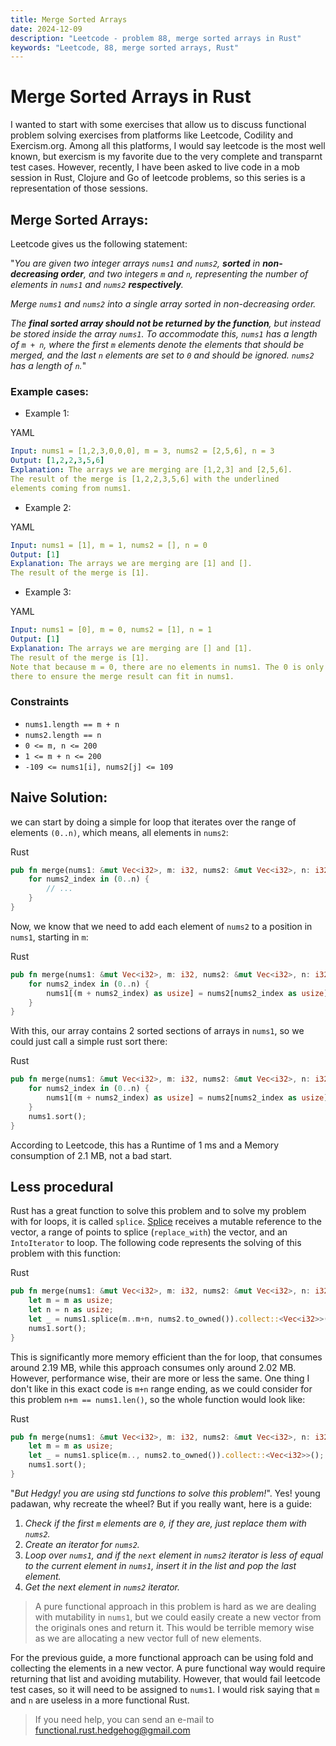 ```yaml
---
title: Merge Sorted Arrays
date: 2024-12-09
description: "Leetcode - problem 88, merge sorted arrays in Rust"
keywords: "Leetcode, 88, merge sorted arrays, Rust"
---
```


# Merge Sorted Arrays in Rust

I wanted to start with some exercises that allow us to discuss functional problem solving exercises from platforms like Leetcode, Codility and Exercism.org. Among all this platforms, I would say leetcode is the most well known, but exercism is my favorite due to the very complete and transparnt test cases. However, recently, I have been asked to live code in a mob session in Rust, Clojure and Go of leetcode problems, so this series is a representation of those sessions.

## Merge Sorted Arrays:

Leetcode gives us the following statement:

"_You are given two integer arrays `nums1` and `nums2`, **sorted** in **non-decreasing order**, and two integers `m` and `n`, representing the number of elements in `nums1` and `nums2` **respectively**._

_Merge `nums1` and `nums2` into a single array sorted in non-decreasing order._
 
_The **final sorted array should not be returned by the function**, but instead be stored inside the array `nums1`. To accommodate this, `nums1` has a length of `m + n`, where the first `m` elements denote the elements that should be merged, and the last `n` elements are set to `0` and should be ignored. `nums2` has a length of `n`._"

### Example cases:

* Example 1:
<div class="bg-zinc-900 overflow-hidden rounded-md">
    <div class="flex justify-between px-4 items-center text-xs text-white">
        <p class="text-sm">YAML</p>
    </div>

```yaml
Input: nums1 = [1,2,3,0,0,0], m = 3, nums2 = [2,5,6], n = 3
Output: [1,2,2,3,5,6]
Explanation: The arrays we are merging are [1,2,3] and [2,5,6].
The result of the merge is [1,2,2,3,5,6] with the underlined 
elements coming from nums1.
```

</div>

* Example 2:
<div class="bg-zinc-900 overflow-hidden rounded-md">
    <div class="flex justify-between px-4 items-center text-xs text-white">
        <p class="text-sm">YAML</p>
    </div>

```yaml
Input: nums1 = [1], m = 1, nums2 = [], n = 0
Output: [1]
Explanation: The arrays we are merging are [1] and [].
The result of the merge is [1].
```

</div>

* Example 3:
<div class="bg-zinc-900 overflow-hidden rounded-md">
    <div class="flex justify-between px-4 items-center text-xs text-white">
        <p class="text-sm">YAML</p>
    </div>

```yaml
Input: nums1 = [0], m = 0, nums2 = [1], n = 1
Output: [1]
Explanation: The arrays we are merging are [] and [1].
The result of the merge is [1].
Note that because m = 0, there are no elements in nums1. The 0 is only
there to ensure the merge result can fit in nums1.
```

</div>

### Constraints

* `nums1.length == m + n`
* `nums2.length == n`
* `0 <= m, n <= 200`
* `1 <= m + n <= 200`
* `-109 <= nums1[i], nums2[j] <= 109`

## Naive Solution:

we can start by doing a simple for loop that iterates over the range of elements `(0..n)`, which means, all elements in `nums2`:

<div class="bg-zinc-900 overflow-hidden rounded-md">
    <div class="flex justify-between px-4 items-center text-xs text-white">
        <p class="text-sm">Rust</p>
    </div>

```rust
pub fn merge(nums1: &mut Vec<i32>, m: i32, nums2: &mut Vec<i32>, n: i32) {
    for nums2_index in (0..n) {
        // ...
    }
}
```

</div>

Now, we know that we need to add each element of `nums2` to a position in `nums1`, starting in `m`:

<div class="bg-zinc-900 overflow-hidden rounded-md">
    <div class="flex justify-between px-4 items-center text-xs text-white">
        <p class="text-sm">Rust</p>
    </div>

```rust
pub fn merge(nums1: &mut Vec<i32>, m: i32, nums2: &mut Vec<i32>, n: i32) {
    for nums2_index in (0..n) {
        nums1[(m + nums2_index) as usize] = nums2[nums2_index as usize];
    }
}
```

</div>

With this, our array contains 2 sorted sections of arrays in `nums1`, so we could just call a simple rust sort there:

<div class="bg-zinc-900 overflow-hidden rounded-md">
    <div class="flex justify-between px-4 items-center text-xs text-white">
        <p class="text-sm">Rust</p>
    </div>

```rust
pub fn merge(nums1: &mut Vec<i32>, m: i32, nums2: &mut Vec<i32>, n: i32) {
    for nums2_index in (0..n) {
        nums1[(m + nums2_index) as usize] = nums2[nums2_index as usize];
    }
    nums1.sort();
}
```

</div>

According to Leetcode, this has a Runtime of 1 ms and a Memory consumption of 2.1 MB, not a bad start.

## Less procedural

Rust has a great function to solve this problem and to solve my problem with for loops, it is called `splice`. [Splice](https://doc.rust-lang.org/std/vec/struct.Vec.html#method.splice) receives a mutable reference to the vector, a range of points to splice (`replace_with`) the vector, and an `IntoIterator` to loop. The following code represents the solving of this problem with this function: 

<div class="bg-zinc-900 overflow-hidden rounded-md">
    <div class="flex justify-between px-4 items-center text-xs text-white">
        <p class="text-sm">Rust</p>
    </div>

```rust
pub fn merge(nums1: &mut Vec<i32>, m: i32, nums2: &mut Vec<i32>, n: i32) {
    let m = m as usize;
    let n = n as usize;
    let _ = nums1.splice(m..m+n, nums2.to_owned()).collect::<Vec<i32>>();
    nums1.sort();
}
```

</div>

This is significantly more memory efficient than the for loop, that consumes around 2.19 MB, while this approach consumes only around 2.02 MB. However, performance wise, their are more or less the same. One thing I don't like in this exact code is `m+n` range ending, as we could consider for this problem `n+m == nums1.len()`, so the whole function would look like:

<div class="bg-zinc-900 overflow-hidden rounded-md">
    <div class="flex justify-between px-4 items-center text-xs text-white">
        <p class="text-sm">Rust</p>
    </div>

```rust
pub fn merge(nums1: &mut Vec<i32>, m: i32, nums2: &mut Vec<i32>, n: i32) {
    let m = m as usize;
    let _ = nums1.splice(m.., nums2.to_owned()).collect::<Vec<i32>>();
    nums1.sort();
}
```

</div>

"_But Hedgy! you are using std functions to solve this problem!_". Yes! young padawan, why recreate the wheel? But if you really want, here is a guide:

1. _Check if the first `m` elements are `0`, if they are, just replace them with `nums2`._
2. _Create an iterator for `nums2`._
3. _Loop over `nums1`, and if the `next` element in `nums2` iterator is less of equal to the current element in `nums1`, insert it in the list and pop the last element._
4. _Get the next element in `nums2` iterator._

> A pure functional approach in this problem is hard as we are dealing with mutability in `nums1`, but we could easily create a new vector from the originals ones and return it. This would be terrible memory wise as we are allocating a new vector full of new elements.

For the previous guide, a more functional approach can be using fold and collecting the elements in a new vector. A pure functional way would require returning that list and avoiding mutability. However, that would fail leetcode test cases, so it will need to be assigned to `nums1`. I would risk saying that `m` and  `n` are useless in a more functional Rust.

> If you need help, you can send an e-mail to <a>functional.rust.hedgehog@gmail.com</a>
